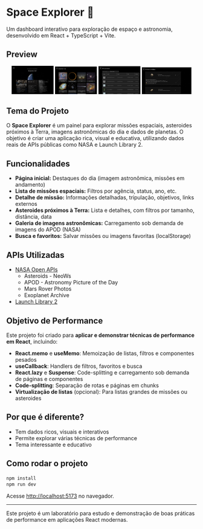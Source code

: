 # Space Explorer 🚀

Um dashboard interativo para exploração de espaço e astronomia, desenvolvido em React + TypeScript + Vite.

## Preview

<p align="center">
  <img src="./src/assets/preview3.png" alt="Galeria" width="22%"/>
  <img src="./src/assets/preview1.png" alt="Home" width="22%"/>
  <img src="./src/assets/preview2.png" alt="Missões" width="22%"/>
  <img src="./src/assets/preview4.png" alt="Missões" width="26%"/>
</p>

## Tema do Projeto

O **Space Explorer** é um painel para explorar missões espaciais, asteroides próximos à Terra, imagens astronômicas do dia e dados de planetas. O objetivo é criar uma aplicação rica, visual e educativa, utilizando dados reais de APIs públicas como NASA e Launch Library 2.

## Funcionalidades
- **Página inicial:** Destaques do dia (imagem astronômica, missões em andamento)
- **Lista de missões espaciais:** Filtros por agência, status, ano, etc.
- **Detalhe de missão:** Informações detalhadas, tripulação, objetivos, links externos
- **Asteroides próximos à Terra:** Lista e detalhes, com filtros por tamanho, distância, data
- **Galeria de imagens astronômicas:** Carregamento sob demanda de imagens do APOD (NASA)
- **Busca e favoritos:** Salvar missões ou imagens favoritas (localStorage)

## APIs Utilizadas
- [NASA Open APIs](https://api.nasa.gov/)
  - Asteroids - NeoWs
  - APOD - Astronomy Picture of the Day
  - Mars Rover Photos
  - Exoplanet Archive
- [Launch Library 2](https://thespacedevs.com/llapi)

## Objetivo de Performance
Este projeto foi criado para **aplicar e demonstrar técnicas de performance em React**, incluindo:
- **React.memo** e **useMemo**: Memoização de listas, filtros e componentes pesados
- **useCallback**: Handlers de filtros, favoritos e busca
- **React.lazy** e **Suspense**: Code-splitting e carregamento sob demanda de páginas e componentes
- **Code-splitting**: Separação de rotas e páginas em chunks
- **Virtualização de listas** (opcional): Para listas grandes de missões ou asteroides

## Por que é diferente?
- Tem dados ricos, visuais e interativos
- Permite explorar várias técnicas de performance
- Tema interessante e educativo

## Como rodar o projeto

```bash
npm install
npm run dev
```

Acesse [http://localhost:5173](http://localhost:5173) no navegador.

---

Este projeto é um laboratório para estudo e demonstração de boas práticas de performance em aplicações React modernas.

